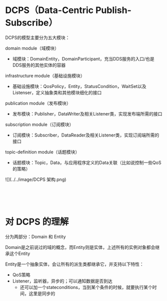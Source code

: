 # DCPS（Data-Centric Publish-Subscribe）

DCPS的模型主要分为五大模块：

domain module（域模块）

- 域模块：DomainEntity，DomainParticipant，充当DDS服务的入口/也是DDS服务的其他实体的容器

infrastructure module（基础设施模块）
- 基础设施模块：QosPolicy，Entity，StatusCondition，WaitSet以及Listenser，定义抽象类和其他模块细化的接口

publication module（发布模块）
- 发布模块：Publisher，DataWriter及相关Listener类，实现发布端所需的接口

subscription module（订阅模块）
- 订阅模块：Subscriber，DataReader及相关Listener类，实现订阅端所需的接口

topic-definition module（话题模块）
- 话题模块：Topic，Data，与应用程序定义的Data关联（比如说控制一些QoS的策略）


![](../../image/DCPS 架构.png)

<br/>

<br/>

<br/>

# 对 DCPS 的理解

分为两部分：Domain 和 Entity

Domain是之前说过的域的概念，而Entity则是实体，上述所有的实例对象都会继承这个Entity

Entity是一个抽象实体，会让所有的派生类都继承它，并支持以下特性：
- QoS策略
- Listener，监听器，异步的；可以通知数据是否到达
  - 还可以加一个stateconditions，当到某个条件的时候，就要执行某个时间，这里是同步的

